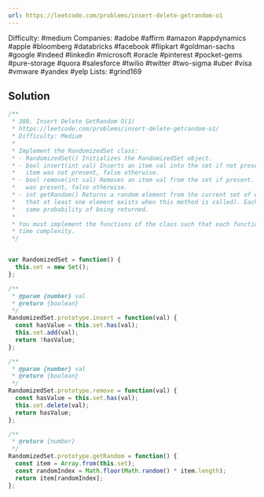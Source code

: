 ```yaml
---
url: https://leetcode.com/problems/insert-delete-getrandom-o1
---
```


Difficulty: #medium
Companies: #adobe #affirm #amazon #appdynamics #apple #bloomberg #databricks #facebook #flipkart #goldman-sachs #google #indeed #linkedin #microsoft #oracle #pinterest #pocket-gems #pure-storage #quora #salesforce #twilio #twitter #two-sigma #uber #visa #vmware #yandex #yelp
Lists: #grind169

## Solution

```javascript
/**
 * 380. Insert Delete GetRandom O(1)
 * https://leetcode.com/problems/insert-delete-getrandom-o1/
 * Difficulty: Medium
 *
 * Implement the RandomizedSet class:
 * - RandomizedSet() Initializes the RandomizedSet object.
 * - bool insert(int val) Inserts an item val into the set if not present. Returns true if the
 *   item was not present, false otherwise.
 * - bool remove(int val) Removes an item val from the set if present. Returns true if the item
 *   was present, false otherwise.
 * - int getRandom() Returns a random element from the current set of elements (it's guaranteed
 *   that at least one element exists when this method is called). Each element must have the
 *   same probability of being returned.
 *
 * You must implement the functions of the class such that each function works in average O(1)
 * time complexity.
 */


var RandomizedSet = function() {
  this.set = new Set();
};

/**
 * @param {number} val
 * @return {boolean}
 */
RandomizedSet.prototype.insert = function(val) {
  const hasValue = this.set.has(val);
  this.set.add(val);
  return !hasValue;
};

/**
 * @param {number} val
 * @return {boolean}
 */
RandomizedSet.prototype.remove = function(val) {
  const hasValue = this.set.has(val);
  this.set.delete(val);
  return hasValue;
};

/**
 * @return {number}
 */
RandomizedSet.prototype.getRandom = function() {
  const item = Array.from(this.set);
  const randomIndex = Math.floor(Math.random() * item.length);
  return item[randomIndex];
};

```
